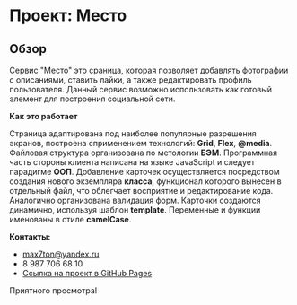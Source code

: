 # Проект: Место

## Обзор

Сервис "Место" это сраница, которая позволяет добавлять фотографии с описаниями, ставить лайки, а также редактировать профиль пользователя.
Данный сервис возможно использовать как готовый элемент для построения социальной сети.

**Как это работает**

Страница адаптирована под наиболее популярные разрешения экранов, построена сприменением технологий: **Grid**, **Flex**, **@media**.
Файловая структура организована по метологии **БЭМ**.
Программная часть стороны клиента написана на языке JavaScript и следует парадигме **ООП**.
Добавление карточек осуществляется посредством создания нового экземпляра **класса**, функционал которого вынесен в отдельный файл, что облегчает восприятие и редактирование кода. Аналогично организована валидация форм. 
Карточки создаются динамично, используя шаблон **template**.
Переменные и функции именованы в стиле **camelCase**.

**Контакты:**
* max7ton@yandex.ru
* 8 987 706 68 10
* [Ссылка на проект в GitHub Pages](https://mycodetherapy.github.io/mesto/)

Приятного просмотра!
